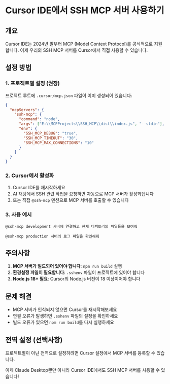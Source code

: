 # Cursor IDE에서 SSH MCP 서버 사용하기

## 개요
Cursor IDE는 2024년 말부터 MCP (Model Context Protocol)를 공식적으로 지원합니다. 
이제 우리의 SSH MCP 서버를 Cursor에서 직접 사용할 수 있습니다.

## 설정 방법

### 1. 프로젝트별 설정 (권장)
프로젝트 루트에 `.cursor/mcp.json` 파일이 이미 생성되어 있습니다:

```json
{
  "mcpServers": {
    "ssh-mcp": {
      "command": "node",
      "args": ["E:\\MCPProjects\\SSH_MCP\\dist\\index.js", "--stdin"],
      "env": {
        "SSH_MCP_DEBUG": "true",
        "SSH_MCP_TIMEOUT": "30",
        "SSH_MCP_MAX_CONNECTIONS": "10"
      }
    }
  }
}
```

### 2. Cursor에서 활성화
1. Cursor IDE를 재시작하세요
2. AI 채팅에서 SSH 관련 작업을 요청하면 자동으로 MCP 서버가 활성화됩니다
3. 또는 직접 `@ssh-mcp` 멘션으로 MCP 서버를 호출할 수 있습니다

### 3. 사용 예시
```
@ssh-mcp development 서버에 연결하고 현재 디렉토리의 파일들을 보여줘
```

```
@ssh-mcp production 서버의 로그 파일을 확인해줘
```

## 주의사항
1. **MCP 서버가 빌드되어 있어야 합니다**: `npm run build` 실행
2. **환경설정 파일이 필요합니다**: `.sshenv` 파일이 프로젝트에 있어야 합니다
3. **Node.js 18+ 필요**: Cursor의 Node.js 버전이 18 이상이어야 합니다

## 문제 해결
- MCP 서버가 인식되지 않으면 Cursor를 재시작해보세요
- 연결 오류가 발생하면 `.sshenv` 파일의 설정을 확인하세요
- 빌드 오류가 있으면 `npm run build`를 다시 실행하세요

## 전역 설정 (선택사항)
프로젝트별이 아닌 전역으로 설정하려면 Cursor 설정에서 MCP 서버를 등록할 수 있습니다.

이제 Claude Desktop뿐만 아니라 Cursor IDE에서도 SSH MCP 서버를 사용할 수 있습니다!